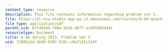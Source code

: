 ```yaml
---
content_type: resource
description: This file contains information regarding problem set 5.
file: https://ol-ocw-studio-app-qa.s3.amazonaws.com/courses/8-04-quantum-physics-i-spring-2013/72895a2dab989307520cc0e7115c21df_MIT8_04S13_ps5.pdf
file_type: application/pdf
parent_uid: 67f4854d-f404-5b15-d6f7-ac855583dd41
resourcetype: Document
title: 8.04 Spring 2013, Problem Set 5
uid: 72895a2d-ab98-9307-520c-c0e7115c21df
---
```

